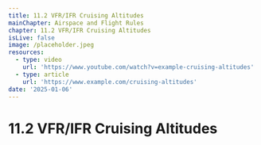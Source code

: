 ```yaml
---
title: 11.2 VFR/IFR Cruising Altitudes
mainChapter: Airspace and Flight Rules
chapter: 11.2 VFR/IFR Cruising Altitudes
isLive: false
image: /placeholder.jpeg
resources:
  - type: video
    url: 'https://www.youtube.com/watch?v=example-cruising-altitudes'
  - type: article
    url: 'https://www.example.com/cruising-altitudes'
date: '2025-01-06'
---
```


# 11.2 VFR/IFR Cruising Altitudes

